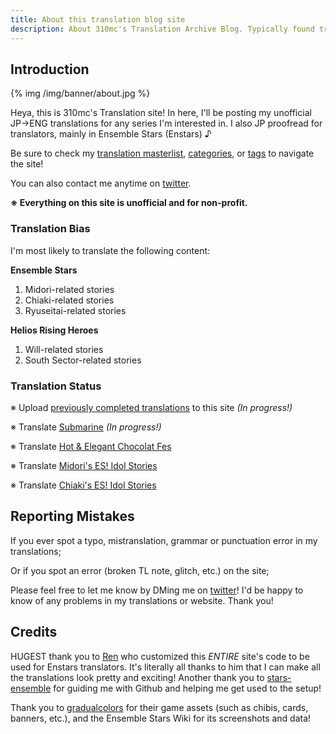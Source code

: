 ```yaml
---
title: About this translation blog site
description: About 310mc's Translation Archive Blog. Typically found translating Enstars (Ensemble Stars) and Helios content.
---
```


## Introduction
{% img /img/banner/about.jpg %}

Heya, this is 310mc's Translation site! In here, I'll be posting my unofficial JP→ENG translations for any series I'm interested in. I also JP proofread for translators, mainly in Ensemble Stars (Enstars) ♪

Be sure to check my [translation masterlist](/translations/), [categories](/categories/), or [tags](/tags/) to navigate the site!

You can also contact me anytime on [twitter](https://twitter.com/310mc1).

**※ Everything on this site is unofficial and for non-profit.**

### Translation Bias

I'm most likely to translate the following content:

**Ensemble Stars**
1. Midori-related stories
2. Chiaki-related stories
3. Ryuseitai-related stories

**Helios Rising Heroes**
1. Will-related stories
2. South Sector-related stories

### Translation Status

※ Upload [previously completed translations](/translations) to this site *(In progress!)*

※ Translate [Submarine](/submarine) *(In progress!)*

※ Translate [Hot & Elegant Chocolat Fes](https://ensemble-stars.fandom.com/wiki/Hot_%26_Elegant_Chocolat_Fes)

※ Translate [Midori's ES! Idol Stories](https://ensemble-stars.fandom.com/wiki/Midori_Takamine/Sub_Story)

※ Translate [Chiaki's ES! Idol Stories](https://ensemble-stars.fandom.com/wiki/Chiaki_Morisawa/Sub_Story)

## Reporting Mistakes

If you ever spot a typo, mistranslation, grammar or punctuation error in my translations;

Or if you spot an error (broken TL note, glitch, etc.) on the site;

Please feel free to let me know by DMing me on [twitter](https://twitter.com/310mc1)! I'd be happy to know of any problems in my translations or website. Thank you!

## Credits

HUGEST thank you to [Ren](https://watatomo.github.io/tl/) who customized this *ENTIRE* site's code to be used for Enstars translators. It's literally all thanks to him that I can make all the translations look pretty and exciting! Another thank you to [stars-ensemble](https://stars-ensemble.tumblr.com/) for guiding me with Github and helping me get used to the setup!

Thank you to [gradualcolors](https://twitter.com/gradualcolors) for their game assets (such as chibis, cards, banners, etc.), and the Ensemble Stars Wiki for its screenshots and data!
